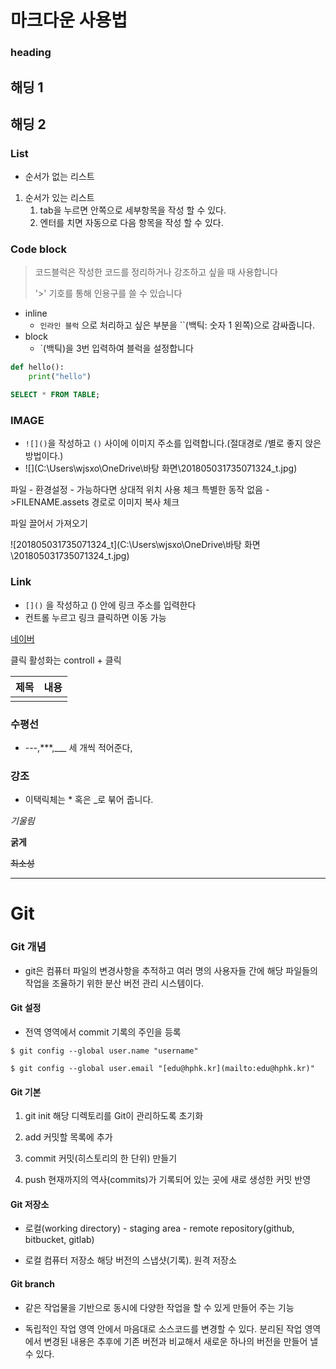 # 마크다운 사용법
### heading
## 해딩 1
## 해딩 2
### List

- 순서가 없는 리스트

1. 순서가 있는 리스트
   1. tab을 누르면 안쪽으로 세부항목을 작성 할 수 있다.
   2. 엔터를 치면 자동으로 다음 항목을 작성 할 수 있다.

### Code block

> 코드블럭은 작성한 코드를 정리하거나 강조하고 싶을 때 사용합니다
>
> '>' 기호를 통해 인용구를 쓸 수 있습니다

- inline
  - `인라인 블럭`  으로 처리하고 싶은 부분을 ``(백틱: 숫자 1 왼쪽)으로 감싸줍니다.
- block
  - `(백틱)을 3번 입력하여 블럭을 설정합니다

``` python
def hello():
	print("hello")
```

```SQL
SELECT * FROM TABLE;
```

### IMAGE

- `![]()`을 작성하고 `()` 사이에 이미지 주소를 입력합니다.(절대경로 /별로 좋지 앉은 방법이다.)
- ![](C:\Users\wjsxo\OneDrive\바탕 화면\201805031735071324_t.jpg)



파일 - 환경설정 - 가능하다면 상대적 위치 사용 체크 특별한 동작 없음 ->FILENAME.assets 경로로 이미지 복사 체크

파일 끌어서 가져오기

![201805031735071324_t](C:\Users\wjsxo\OneDrive\바탕 화면\201805031735071324_t.jpg)



### Link

- `[]()` 을 작성하고 () 안에 링크 주소를 입력한다
- 컨트롤 누르고 링크 클릭하면 이동 가능

[네이버](https://www.naver.com)

클릭 활성화는 controll + 클릭



| 제목 | 내용 |
| ---- | ---- |
|      |      |



### 수평선

- ---,***,___ 세 개씩 적어준다,



### 강조

- 이택릭체는 * 혹은 _로 붂어 줍니다.

*기울림*

**굵게**



~~최소성~~



---

# Git

### Git 개념

- git은 컴퓨터 파일의 변경사항을 추적하고 여러 명의 사용자들 간에 해당 파일들의 작업을 조율하기 위한 분산 버전 관리 시스템이다.

#### Git 설정

- 전역 영역에서 commit 기록의 주인을 등록

`$ git config --global user.name "username"`

`$ git config --global user.email "[edu@hphk.kr](mailto:edu@hphk.kr)"`

#### Git 기본

1. git init 해당 디렉토리를 Git이 관리하도록 초기화

2. add 커밋할 목록에 추가

3. commit 커밋(히스토리의 한 단위) 만들기

4. push 현재까지의 역사(commits)가 기록되어 있는 곳에 새로 생성한 커밋 반영

#### Git 저장소

- 로컬(working directory) - staging area - remote repository(github, bitbucket, gitlab)

- 로컬 컴퓨터 저장소 해당 버전의 스냅샷(기록). 원격 저장소

#### Git branch

- 같은 작업물을 기반으로 동시에 다양한 작업을 할 수 있게 만들어 주는 기능

- 독립적인 작업 영역 안에서 마음대로 소스코드를 변경할 수 있다. 분리된 작업 영역에서 변경된 내용은 추후에 기존 버전과 비교해서 새로운 하나의 버전을 만들어 낼 수 있다.